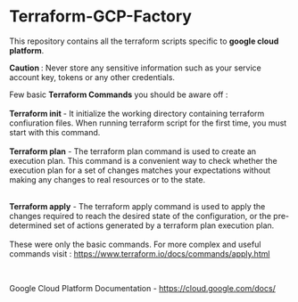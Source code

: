 # Terraform-GCP-Factory
This repository contains all the terraform scripts specific to <b>google cloud platform</b>.

<b>Caution </b>:
Never store any sensitive information such as your service account key, tokens or any other credentials.

Few basic <b>Terraform Commands</b> you should be aware off : <br><br>
<b>Terraform init </b>- It initialize the working directory containing terraform confiuration files. When running terraform script for the first time, you must start with this command. <br>
<br>
<b>Terraform plan</b> - The terraform plan command is used to create an execution plan. This command is a convenient way to check whether the execution plan for a set of changes matches your expectations without making any changes to real resources or to the state.<br><br>

<b>Terraform apply</b> - The terraform apply command is used to apply the changes required to reach the desired state of the configuration, or the pre-determined set of actions generated by a terraform plan execution plan.
<br>
<br>
These were only the basic commands. For more complex and useful commands visit : https://www.terraform.io/docs/commands/apply.html

<br>

Google Cloud Platform Documentation - https://cloud.google.com/docs/

